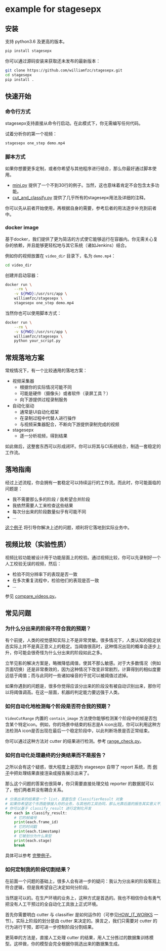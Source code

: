 # example for stagesepx

## 安装

支持 python3.6 及更高的版本。

```bash
pip install stagesepx
```

你可以通过源码安装来获取还未发布的最新版本：

```bash
git clone https://github.com/williamfzc/stagesepx.git
cd stagesepx
pip install .
```

## 快速开始

### 命令行方式

stagesepx支持直接从命令行启动。在此模式下，你无需编写任何代码。

试着分析你的第一个视频：

```bash
stagesepx one_step demo.mp4
```

### 脚本方式

如果你想要更多定制，或者你希望与其他程序进行结合，那么你最好通过脚本使用。

- [mini.py](./mini.py) 提供了一个不到30行的例子。当然，这也意味着肯定不会包含太多功能。
- [cut_and_classify.py](./cut_and_classify.py) 提供了几乎所有的stagesepx用法及详细的注释。

你可以先从前者开始使用，再根据自身的需要，参考后者的用法逐步补充到前者中。

### docker image

基于docker，我们提供了更为简洁的方式使它能够运行在容器内。你无需关心复杂的依赖，并且能够更轻松地与其它系统（诸如Jenkins）结合。

例如你的视频放置在 `video_dir` 目录下，名为 `demo.mp4`：

```bash
cd video_dir
```

创建并启动容器：

```bash
docker run \
    --rm \
    -v ${PWD}:/usr/src/app \
    williamfzc/stagesepx \
    stagesepx one_step demo.mp4
```

当然你也可以使用脚本方式：

```bash
docker run \
    --rm \
    -v ${PWD}:/usr/src/app \
    williamfzc/stagesepx \
    python your_script.py
```

## 常规落地方案

常规情况下，有一个比较通用的落地方案：

- 视频采集器
    - 根据你的实际情况可能不同
    - 可能是硬件（摄像头）或者软件（录屏工具？）
    - 向下游提供过程录制服务
- 自动化驱动
    - 通常是UI自动化框架
    - 在录制过程中代替人进行操作
    - 与视频采集器配合，不断向下游提供录制完成的视频
- stagesepx
    - 逐一分析视频，得到结果
    
如此做后，这整套东西可以形成闭环。你可以将其与CI系统结合，制造一套稳定的工作流。

## 落地指南

经过上述流程，你会拥有一套稳定可以持续运行的工作流。而此时，你可能面临的问题是：

- 我不需要那么多的阶段 / 我希望合并阶段
- 我依然需要人工来检查这些结果
- 每次分出来的阶段数量似乎有可能不同
- ...

[这个例子](./train_and_predict) 将引导你解决上述的问题，顺利将它落地到实际业务中。

## 视频比较（实验性质）

视频比较功能被设计用于功能层面上的校验。通过视频比较，你可以先录制好一个人工校验无误的视频，然后：

- 检验不同分辨率下的表现是否一致
- 在多次重复流程中，检验他们的表现是否一致
- ...

参见 [compare_videos.py](./compare_videos.py)。

## 常见问题

### 为什么分出来的阶段不符合我的预期？

有个前提，人类的视觉感知实际上不是非常灵敏。很多情况下，人类认知的稳定状态实际上并不是真正意义上的稳定。当阈值很高时，这种情况出现的概率会逐步上升，你可能会很奇怪为什么分出来的阶段如此之多。

立竿见影的解决方案是，略微降低阈值，使其不那么敏感。对于大多数情况（例如页面切换）还是非常奏效的，因为这种情况下改变非常剧烈，计算得到的相似度要远低于阈值；而与此同时一些诸如噪音的干扰可以被阈值过滤掉。

如果你遇到的问题是，很多你觉得应该分出来的阶段没有被自动识别出来，那你可以将阈值调高。在这一层面，机器的判定能力要远强于人类。

### 如何自动化地检测每个阶段是否符合我的预期？

`VideoCutRange` 内置的 `contain_image` 方法使你能够检测某个阶段中的帧是否包含某个特定icon。例如，你的场景中结束的标志是A icon出现，你可以利用这种方法检测A icon是否出现在最后一个稳定阶段中，以此判断场景是否正常结束。

你可以通过这种方法对 cutter 的结果进行检测。参考 [range_check.py](./range_check.py)。

### 如何自动化处理最终的分类结果而不是报告？

之所以会有这个疑惑，很大程度上是因为 stagesepx 自带了 report 系统，而 [例子](./mini.py)中把处理结果直接渲染成报告展示出来了。

那么这个问题的答案也很简单，你只需要直接处理交给 reporter 的数据就可以了，他们两者并没有耦合关系。

```python
# 分类出来的结果是一个 list，里面包含 ClassifierResult 对象
# 如果你希望这个东西能够接入你的业务，与其他的工具协同，那么光靠后面的报告其实意义不大
# 你可以基于 classify_result 进行定制化开发
for each in classify_result:
    # 它的帧编号
    print(each.frame_id)
    # 它的时间戳
    print(each.timestamp)
    # 它被划分为什么类型
    print(each.stage)
    break
```

具体可以参考 [完整例子](./cut_and_classify.py)。

### 如何定制我的阶段切割结果？

在前面一个问题的基础上，很多人会有进一步的疑问：我认为分出来的阶段客观上符合逻辑，但是我希望自己决定如何分阶段。

当然是可以的。在生产环境的业务上，这种方式是首选的。我也不相信你会有勇气把没有人工干预过的全自动化工具放上正式环境。

首先你需要明白 cutter 与 classifier 是如何运作的（可参见[HOW_IT_WORKS](https://williamfzc.github.io/stagesepx/#/pages/3_how_it_works) 一节）。实际上阶段的划分是由 cutter 来决定的。换言之，我们只需要对 cutter 的行为进行干预，即可进一步控制阶段分割结果。

更简单的方法是，直接人工处理 cutter 的结果，用人工分拣过的数据集训练模型。这样做，你的模型会完全根据你挑选出来的数据集生成。
